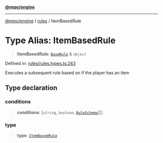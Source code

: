 [**@repo/engine**](../../README.md)

***

[@repo/engine](../../modules.md) / [rules](../README.md) / ItemBasedRule

# Type Alias: ItemBasedRule

> **ItemBasedRule**: [`BaseRule`](BaseRule.md) & `object`

Defined in: [rules/rules.types.ts:243](https://github.com/alexqguo/drinking-board-game-v3/blob/c54738830b911cea80ee4f6fef46ab8be3a3f8a1/packages/engine/src/rules/rules.types.ts#L243)

Executes a subsequent rule based on if the player has an item

## Type declaration

### conditions

> **conditions**: \[`string`, `boolean`, [`RuleSchema`](RuleSchema.md)\][]

### type

> **type**: [`ItemBasedRule`](../enumerations/RuleType.md#itembasedrule)

